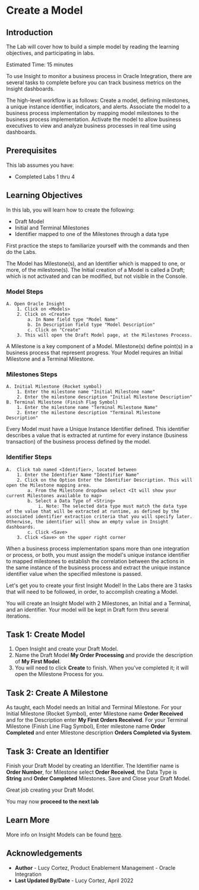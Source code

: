 # Create a Model

## Introduction

The Lab will cover how to build a simple model by reading the learning objectives, and participating in labs.

Estimated Time: 15 minutes

To use Insight to monitor a business process in Oracle Integration, there are several tasks to complete before you can track business metrics on the Insight dashboards.

The high-level workflow is as follows:
Create a model, defining milestones, a unique instance identifier, indicators, and alerts.
Associate the model to a business process implementation by mapping model milestones to the business process implementation.
Activate the model to allow business executives to view and analyze business processes in real time using dashboards.

## Prerequisites

This lab assumes you have:

* Completed Labs 1 thru 4

## Learning Objectives

In this lab, you will learn how to create the following:

* Draft Model
* Initial and Terminal Milestones
* Identifier mapped to one of the Milestones through a data type

First practice the steps to familiarize yourself with the commands and then do the Labs.

The Model has Milestone(s), and an Identifier which is mapped to one, or more, of the milestone(s). The Initial creation of a Model is called a Draft; which is not activated and can be modified, but not visible in the Console.

### Model Steps

    A. Open Oracle Insight
        1. Click on <Models>
        2. Click on <Create>
            a. In Name field type "Model Name"
            b. In Description field type "Model Description" 
            c. Click on "Create"
        3. This will open the Draft Model page, at the Milestones Process.

A Milestone is a key component of a Model. Milestone(s) define point(s) in a business process that represent progress. Your Model requires an Initial Milestone and a Terminal Milestone. <br />

### Milestones Steps

    A. Initial Milestone (Rocket symbol) 
        1. Enter the milestone name "Initial Milestone name"
        2. Enter the milestone description "Initial Milestone Description"
    B. Terminal Milestone (Finish Flag Symbol)
        1. Enter the milestone name "Terminal Milestone Name"
        2. Enter the milestone description "Terminal Milestone Description"

Every Model must have a Unique Instance Identifier defined. This identifier describes a value that is extracted at runtime for every instance (business transaction) of the business process defined by the model. <br />

### Identifier Steps

    A.  Click tab named <Identifier>, located between 
        1. Enter the Identifier Name "Identifier Name"
        2. Click on the Option Enter the Identifier Description. This will open the Milestone mapping area.
            a. From the Milestone dropdown select <It will show your current Milestones available to map>
            b. Select a Data Type of <String>
                i. Note: The selected data type must match the data type of the value that will be extracted at runtime, as defined by the associated identifier extraction criteria that you will specify later. Otherwise, the identifier will show an empty value in Insight dashboards.
            c. Click <Save>
        3. Click <Save> on the upper right corner

When a business process implementation spans more than one integration or process, or both, you must assign the model's unique instance identifier to mapped milestones to establish the correlation between the actions in the same instance of the business process and extract the unique instance identifier value when the specified milestone is passed. <br />

Let's get you to create your first Insight Model! In the Labs there are 3 tasks that will need to be followed, in order, to accomplish creating a Model.

You will create an Insight Model with 2 Milestones, an Initial and a Terminal, and an identifier. Your model will be kept in Draft form thru several iterations.

## Task 1: Create Model

1. Open Insight and create your Draft Model.
2. Name the Draft Model **My Order Processing** and provide the description of **My First Model**.
3. You will need to click **Create** to finish. When you've completed it; it will open the Milestone Process for you.

## Task 2: Create A Milestone

As taught, each Model needs an Initial and Terminal Milestone. For your Initial Milestone (Rocket Symbol), enter Milestone name **Order Received** and for the Description enter **My First Orders Received**. For your Terminal Milestone (Finish Line Flag Symbol), Enter milestone name **Order Completed** and enter Milestone description **Orders Completed via System**.

## Task 3: Create an Identifier

Finish your Draft Model by creating an Identifier. The Identifier name is  **Order Number**,  for Milestone select  **Order Received**, the Data Type is **String** and **Order Completed** Milestones.
Save and Close your Draft Model.

Great job creating your Draft Model.<br />

You may now **proceed to the next lab**

## Learn More

More info on Insight Models can be found [here](https://docs.oracle.com/en/cloud/paas/integration-cloud/user-int-insight-oci/work-models-integration-insight.html).

## Acknowledgements

* **Author** - Lucy Cortez, Product Enablement Management - Oracle Integration
* **Last Updated By/Date** - Lucy Cortez, April 2022

